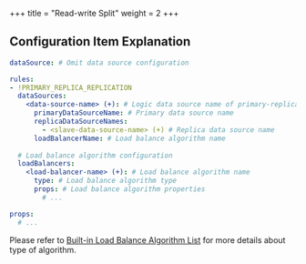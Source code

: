 +++
title = "Read-write Split"
weight = 2
+++

## Configuration Item Explanation

```yaml
dataSource: # Omit data source configuration

rules:
- !PRIMARY_REPLICA_REPLICATION
  dataSources:
    <data-source-name> (+): # Logic data source name of primary-replica replication
      primaryDataSourceName: # Primary data source name
      replicaDataSourceNames: 
        - <slave-data-source-name> (+) # Replica data source name
      loadBalancerName: # Load balance algorithm name
  
  # Load balance algorithm configuration
  loadBalancers:
    <load-balancer-name> (+): # Load balance algorithm name
      type: # Load balance algorithm type
      props: # Load balance algorithm properties
        # ...

props:
  # ...
```

Please refer to [Built-in Load Balance Algorithm List](/en/user-manual/shardingsphere-jdbc/configuration/built-in-algorithm/load-balance) for more details about type of algorithm.
